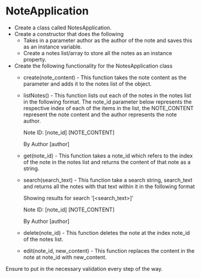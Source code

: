 # NoteApplication
* Create a class called NotesApplication.
* Create a constructor that does the following
    * Takes in a parameter author as the author of the note and saves this as an instance variable.
    * Create a notes list/array to store all the notes as an instance property.
* Create the following functionality for the NotesApplication class
    * create(note_content) - This function takes the note content as the parameter and adds it to the notes list of the object.
    * listNotes() - This function lists out each of the notes in the notes list in the following format. The note_id parameter below represents the respective index of each of the items in the list, the NOTE_CONTENT represent the note content and the author represents the note author.
	
	    Note ID: [note_id]
	    [NOTE_CONTENT]

	    By Author [author]
	
    * get(note_id) - This function takes a note_id which refers to the index of the note in the notes list and returns the content of that note as a string.
    * search(search_text) - This function take a search string, search_text and returns all the notes with that text within it in the following format

      Showing results for search ‘[<search_text>]’

      Note ID: [note_id]
	    [NOTE_CONTENT]

	     By Author [author]
 
    * delete(note_id) - This function deletes the note at the index note_id of the notes list.
    * edit(note_id, new_content) - This function replaces the content in the note at note_id with new_content.

Ensure to put in the necessary validation every step of the way.

